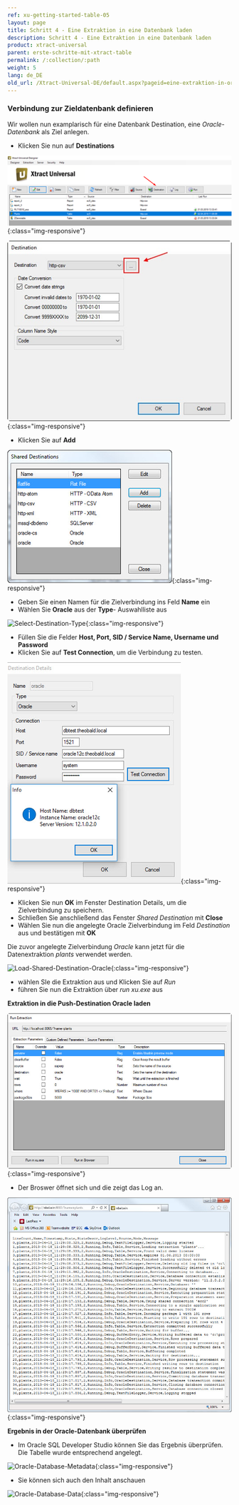 ```yaml
---
ref: xu-getting-started-table-05
layout: page
title: Schritt 4 - Eine Extraktion in eine Datenbank laden
description: Schritt 4 - Eine Extraktion in eine Datenbank laden
product: xtract-universal
parent: erste-schritte-mit-xtract-table
permalink: /:collection/:path
weight: 5
lang: de_DE
old_url: /Xtract-Universal-DE/default.aspx?pageid=eine-extraktion-in-oracle-laden
---
```



### Verbindung zur Zieldatenbank definieren

Wir wollen nun examplarisch für eine Datenbank Destination, eine *Oracle-Datenbank* als Ziel anlegen.

- Klicken Sie nun auf **Destinations**

![Load-Destinations](/img/content/destination_xu.png){:class="img-responsive"}

![Load-Manage-Shared-Destination](/img/content/Load-Manage-Shared-Destination.jpg){:class="img-responsive"}

- Klicken Sie auf **Add**

![Shared-Destinations](/img/content/Shared-Destinations.jpg){:class="img-responsive"}

- Geben Sie einen Namen für die Zielverbindung ins Feld **Name** ein
- Wählen Sie **Oracle** aus der **Type**- Auswahlliste aus

![Select-Destination-Type](/img/content/Select-Destination-Type.jpg){:class="img-responsive"}

- Füllen Sie die Felder **Host, Port, SID / Service Name, Username und Password**
- Klicken Sie auf **Test Connection**, um die Verbindung zu testen.

![Test-Connection-Successful](/img/content/Oracle-Destination-Details.jpg){:class="img-responsive"}

- Klicken Sie nun **OK** im Fenster Destination Details, um die Zielverbindung zu speichern. 
- Schließen Sie anschließend das Fenster *Shared Destination* mit **Close**
- Wählen Sie nun die angelegte Oracle Zielverbindung im Feld *Destination* aus und bestätigen mit **OK**

Die zuvor angelegte Zielverbindung *Oracle* kann jetzt für die Datenextraktion *plants* verwendet werden.

![Load-Shared-Destination-Oracle](/img/content/Load-Shared-Destination-Oracle.jpg){:class="img-responsive"}
             
- wählen SIe die Extraktion aus und Klicken Sie auf *Run*
- führen Sie nun die Extraktion über *run xu.exe* aus
            
**Extraktion in die Push-Destination Oracle laden**

![Run-In-Browser-Oracle](/img/content/Run-In-Browser-Oracle.jpg){:class="img-responsive"}

- Der Broswer öffnet sich und die zeigt das Log an.

![Run-In-Browser-Result-Oracle](/img/content/Run-In-Browser-Result-Oracle.jpg){:class="img-responsive"}

**Ergebnis in der Oracle-Datenbank überprüfen**

- Im Oracle SQL Developer Studio können Sie das Ergebnis überprüfen. Die Tabelle wurde entsprechend angelegt.

![Oracle-Database-Metadata](/img/content/Oracle-Database-Metadata.jpg){:class="img-responsive"}

- Sie können sich auch den Inhalt anschauen

![Oracle-Database-Data](/img/content/Oracle-Database-Data.jpg){:class="img-responsive"}

